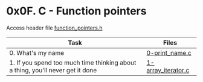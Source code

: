 # 0x0F. C - Function pointers

Access header file [function_pointers.h](./function_pointers.h)  

|Task|Files|
|----|-----|
|0. What's my name|[0-print_name.c](./0-print_name.c)|
|1. If you spend too much time thinking about a thing, you'll never get it done|[1-array_iterator.c](./1-array_iterator.c)|

